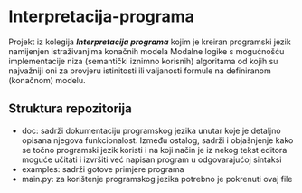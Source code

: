 # Interpretacija-programa
Projekt iz kolegija ***Interpretacija programa*** kojim je kreiran programski jezik namijenjen istraživanjima konačnih modela Modalne logike s mogućnošću implementacije niza (semantički iznimno korisnih) algoritama od kojih su najvažniji oni za provjeru istinitosti ili valjanosti formule na definiranom (konačnom) modelu. 

## Struktura repozitorija
* doc: sadrži dokumentaciju programskog jezika unutar koje je detaljno opisana njegova funkcionalost. Između ostalog, sadrži i objašnjenje kako se točno programski jezik koristi i na koji način je iz nekog tekst editora moguće učitati i izvršiti već napisan program u odgovarajućoj sintaksi
* examples: sadrži gotove primjere programa 
* main.py: za korištenje programskog jezika potrebno je pokrenuti ovaj file
